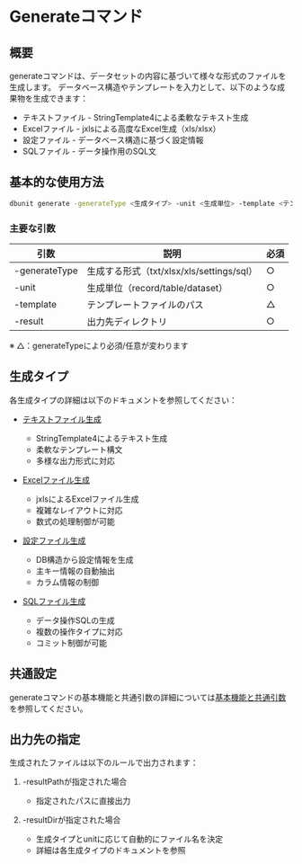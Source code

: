 # Generateコマンド

## 概要
generateコマンドは、データセットの内容に基づいて様々な形式のファイルを生成します。
データベース構造やテンプレートを入力として、以下のような成果物を生成できます：

- テキストファイル - StringTemplate4による柔軟なテキスト生成
- Excelファイル - jxlsによる高度なExcel生成（xls/xlsx）
- 設定ファイル - データベース構造に基づく設定情報
- SQLファイル - データ操作用のSQL文

## 基本的な使用方法
```bash
dbunit generate -generateType <生成タイプ> -unit <生成単位> -template <テンプレート> -result <出力先>
```

### 主要な引数
| 引数 | 説明 | 必須 |
|------|------|------|
| -generateType | 生成する形式（txt/xlsx/xls/settings/sql） | ○ |
| -unit | 生成単位（record/table/dataset） | ○ |
| -template | テンプレートファイルのパス | △ |
| -result | 出力先ディレクトリ | ○ |

※ △：generateTypeにより必須/任意が変わります

## 生成タイプ
各生成タイプの詳細は以下のドキュメントを参照してください：

- [テキストファイル生成](generate/02-txt-generate.md)
  - StringTemplate4によるテキスト生成
  - 柔軟なテンプレート構文
  - 多様な出力形式に対応

- [Excelファイル生成](generate/03-excel-generate.md)
  - jxlsによるExcelファイル生成
  - 複雑なレイアウトに対応
  - 数式の処理制御が可能

- [設定ファイル生成](generate/04-settings-generate.md)
  - DB構造から設定情報を生成
  - 主キー情報の自動抽出
  - カラム情報の制御

- [SQLファイル生成](generate/05-sql-generate.md)
  - データ操作SQLの生成
  - 複数の操作タイプに対応
  - コミット制御が可能

## 共通設定
generateコマンドの基本機能と共通引数の詳細については[基本機能と共通引数](generate/01-overview.md)を参照してください。

## 出力先の指定
生成されたファイルは以下のルールで出力されます：

1. -resultPathが指定された場合
   - 指定されたパスに直接出力

2. -resultDirが指定された場合
   - 生成タイプとunitに応じて自動的にファイル名を決定
   - 詳細は各生成タイプのドキュメントを参照